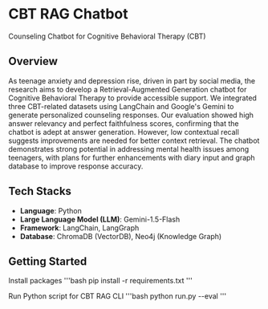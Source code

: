 # CBT RAG Chatbot
Counseling Chatbot for Cognitive Behavioral Therapy (CBT)

## Overview
As teenage anxiety and depression rise, driven in part by social media, the research aims to develop a Retrieval-Augmented Generation chatbot for Cognitive Behavioral Therapy to provide accessible support. We integrated three CBT-related datasets using LangChain and Google's Gemini to generate personalized counseling responses. Our evaluation showed high answer relevancy and perfect faithfulness scores, confirming that the chatbot is adept at answer generation. However, low contextual recall suggests improvements are needed for better context retrieval. The chatbot demonstrates strong potential in addressing mental health issues among teenagers, with plans for further enhancements with diary input and graph database to improve response accuracy.

## Tech Stacks
- **Language**: Python
- **Large Language Model (LLM)**: Gemini-1.5-Flash
- **Framework**: LangChain, LangGraph
- **Database**: ChromaDB (VectorDB), Neo4j (Knowledge Graph)

## Getting Started
Install packages
'''bash
pip install -r requirements.txt
'''

Run Python script for CBT RAG CLI
'''bash
python run.py --eval
'''

